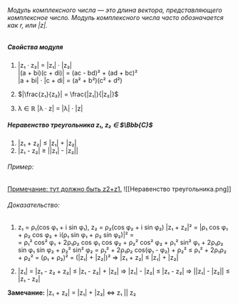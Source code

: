 ###### Модуль комплексного числа — это длина вектора, представляющего комплексное число. Модуль комплексного числа часто обозначается как r, или |z|.
##### Свойства модуля
1. |z₁ · z₂| = |z₁| · |z₂|  
    |(a + bi)(c + di)| = (ac - bd)² + (ad + bc)²  
    |a + bi| · |c + di| = (a² + b²)(c² + d²)
    
2. $|\frac{z₁}{z₂}| = \frac{|z₁|}{|z₂|}$
3. λ ∈ ℝ |λ · z| = |λ| · |z|
##### **Неравенство треугольника** z₁, z₂ ∈ $\Bbb{C}$
1. |z₁ + z₂| ≤ |z₁| + |z₂|
2. |z₁ - z₂| ≥ ||z₁| - |z₂||
###### Пример:
<u>Примечание: тут должно быть z2+z1.</u>
![[Неравенство треугольника.png]]
###### Доказательство:

1. z₁ = ρ₁(cos φ₁ + i sin φ₁), z₂ = ρ₂(cos φ₂ + i sin φ₂)
    |z₁ + z₂|² = |ρ₁ cos φ₁ + ρ₂ cos φ₂ + i(ρ₁ sin φ₁ + ρ₂ sin φ₂)|² =  
    = ρ₁² cos² φ₁ + 2ρ₁ρ₂ cos φ₁ cos φ₂ + ρ₂² cos² φ₂ + ρ₁² sin² φ₁ + 2ρ₁ρ₂ sin φ₁ sin φ₂ + ρ₂² sin² φ₂ 
    = ρ₁² + 2ρ₁ρ₂ cos(φ₁ - φ₂) + ρ₂² ≤ ρ₁² + 2ρ₁ρ₂ + ρ₂² = (ρ₁ + ρ₂)² = (|z₁| + |z₂|)²
    $\Rightarrow$ |z₁ + z₂| ≤ |z₁| + |z₂|

2.  |z₁| = |z₁ - z₂ + z₂| ≤ |z₁ - z₂| + |z₂| ⇒ |z₁| - |z₂| ≤ |z₁ - z₂| ⇒ ||z₁| - |z₂|| ≤ |z₁ - z₂|

**Замечание:** |z₁ + z₂| = |z₁| + |z₂| ⇔ z₁ || z₂